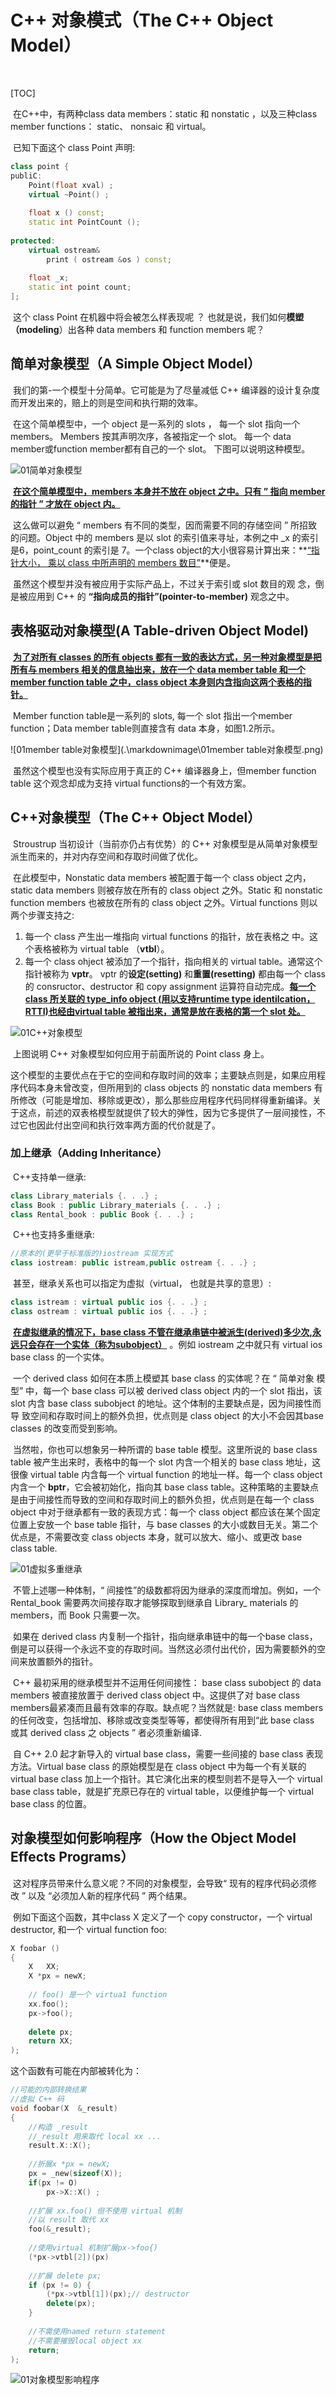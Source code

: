 # C++ 对象模式（The C++ Object Model）

​		

[TOC]

​		在C++中，有两种class data members：static 和 nonstatic ，以及三种class member functions： static、 nonsaic 和 virtual。

​		已知下面这个 class Point 声明:

```c++
class point {
publiC:
	Point(float xval) ;
	virtual ~Point() ;
  
	float x () const;
	static int PointCount ();
  
protected:
	virtual ostream& 
		print ( ostream &os ) const;
  
	float _x;
	static int point count;
];
```

​		这个 class Point 在机器中将会被怎么样表现呢 ？ 也就是说，我们如何**模塑（modeling**）出各种 data members 和 function members 呢？



## 简单对象模型（A Simple Object Model）

​		我们的第-一个模型十分简单。它可能是为了尽量减低 C++ 编译器的设计复杂度而开发出来的，赔上的则是空间和执行期的效率。

​		在这个简单模型中，一个 object 是一系列的 slots ， 每一个 slot 指向一个members。 Members 按其声明次序，各被指定一个 slot。 每一个 data member或function member都有自己的一个 slot。 下图可以说明这种模型。

![01简单对象模型](.\markdownimage\01简单对象模型.png)

​		**<u>在这个简单模型中，members 本身并不放在 object 之中。只有 ” 指向 member 的指针 ” 才放在 object 内。</u>**

​		这么做可以避免 “ members 有不同的类型，因而需要不同的存储空间 ” 所招致的问题。Object 中的 members 是以 slot 的索引值来寻址，本例之中 _x 的索引是6，point_count 的索引是 7。一个class object的大小很容易计算出来：**<u>“指针大小， 乘以 class 中所声明的 members 数目”</u>**便是。

​		虽然这个模型并没有被应用于实际产品上，不过关于索引或 slot 数目的观
念，倒是被应用到 C++ 的 **“指向成员的指针”(pointer-to-member)** 观念之中。



## 表格驱动对象模型(A Table-driven Object Model)

​		**<u>为了对所有 classes 的所有 objects 都有一致的表达方式，另一种对象模型是把所有与 members 相关的信息抽出来，放在一个 data member table 和一个member function table 之中，class object 本身则内含指向这两个表格的指针。</u>**

​		Member function table是一系列的 slots, 每一个 slot 指出一个member function；Data member table则直接含有 data 本身，如图1.2所示。

![01member table对象模型](.\markdownimage\01member table对象模型.png)

​		虽然这个模型也没有实际应用于真正的 C++ 编译器身上，但member function table 这个观念却成为支持 virtual functions的一个有效方案。



## C++对象模型（The C++ Object Model）

​		Stroustrup 当初设计（当前亦仍占有优势）的 C++ 对象模型是从简单对象模型派生而来的，并对内存空间和存取时间做了优化。

​		在此模型中，Nonstatic data members 被配置于每一个 class object 之内，static data members 则被存放在所有的 class object 之外。Static 和 nonstatic function members 也被放在所有的 class object 之外。Virtual functions 则以两个步骤支持之:

1. 每一个 class 产生出一堆指向 virtual functions 的指针，放在表格之
   中。这个表格被称为 virtual table （**vtbl**）。
2. 每一个 class ohject 被添加了一个指针，指向相关的 virtual table。通常这个指针被称为 **vptr**。 vptr 的**设定(setting)** 和**重置(resetting)** 都由每一个 class 的 consructor、destructor 和 copy assignment 运算符自动完成。**<u>每一个 class 所关联的 type_info object (用以支持runtime type identilcation， RTTI)也经由virtual table 被指出来，通常是放在表格的第一个 slot 处。</u>**

![01C++对象模型](.\markdownimage\01C++对象模型.png)

​		上图说明 C++ 对象模型如何应用于前面所说的 Point class 身上。

​		这个模型的主要优点在于它的空间和存取时间的效率；主要缺点则是，如果应用程序代码本身未曾改变，但所用到的 class objects 的 nonstatic data members 有所修改（可能是增加、移除或更改），那么那些应用程序代码同样得重新编译。关于这点，前述的双表格模型就提供了较大的弹性，因为它多提供了一层间接性，不过它也因此付出空间和执行效率两方面的代价就是了。

### 加上继承（Adding Inheritance）

​	C++支持单一继承:

```c++
class Library_materials {. . .} ;
class Book : public Library_materials {. . .} ;
class Rental_book : public Book {. . .} ;
```

​		C++也支持多重继承:

```c++
//原本的(更早于标准版的)iostream 实现方式
class iostream: public istream,public ostream {. . .} ;
```

​		甚至，继承关系也可以指定为虚拟（virtual， 也就是共享的意思）:

```c++
class istream : virtual public ios {. . .} ;
class ostream : virtual public ios {. . .} ;
```

​		**<u>在虚拟继承的情况下，base class 不管在继承串链中被派生(derived)多少次,永远只会存在一个实体（称为subobject）</u>** 。例如 iostream 之中就只有 virtual ios base class 的一个实体。

​		一个 derived class 如何在本质上模塑其 base class 的实体呢？在 “ 简单对象
模型” 中，每一个 base class 可以被 derived class object 内的一个 slot 指出，该
slot 内含 base class subobject 的地址。这个体制的主要缺点是，因为间接性而导
致空间和存取时间上的额外负担，优点则是 class object 的大小不会因其base classes 的改变而受到影响。

​		当然啦，你也可以想象另一种所谓的 base table 模型。这里所说的 base class table 被产生出来时，表格中的每一个 slot 内含一个相关的 base class 地址，这很像 virtual table 内含每一个 virtual function 的地址一样。每一个 class object 内含一个 **bptr**，它会被初始化，指向其 base class table。这种策略的主要缺点是由于间接性而导致的空间和存取时间上的额外负担，优点则是在每一个 class object 中对于继承都有一致的表现方式：每一个 class object 都应该在某个固定位置上安放一个 base table 指针，与 base classes 的大小或数目无关。第二个优点是，不需要改变 class objects 本身，就可以放大、缩小、或更改 base class table.

![01虚拟多重继承](.\markdownimage\01虚拟多重继承.png)

​		不管上述哪一种体制，“ 间接性”的级数都将因为继承的深度而增加。例如，一个 Rental_book 需要两次间接存取才能够探取到继承自 Library_ materials 的members，而 Book 只需要一次。

​		如果在 derived class 内复制一个指针，指向继承串链中的每一个base class，倒是可以获得一个永远不变的存取时间。当然这必须付出代价，因为需要额外的空间来放置额外的指针。

​		C++ 最初采用的继承模型并不运用任何间接性： base class subobject 的 data members 被直接放置于 derived class object 中。这提供了对 base class members最紧凑而且最有效率的存取。缺点呢？当然就是: base class members 的任何改变，包括增加、移除或改变类型等等，都使得所有用到“此 base class 或其 derived class 之 objects ” 者必须重新编译.

​		自 C++ 2.0 起才新导入的 virtual base class，需要一些间接的 base class 表现
方法。Virtual base class 的原始模型是在 class object 中为每一个有关联的 virtual
base class 加上一个指针。其它演化出来的模型则若不是导入一个 virtual base class table，就是扩充原已存在的 virtual table，以便维护每一个 virtual base class 的位置。



## 对象模型如何影响程序（How the Object Model Effects Programs）

​		这对程序员带来什么意义呢？不同的对象模型，会导致“ 现有的程序代码必须修改 ” 以及 “必须加人新的程序代码 ” 两个结果。

​		例如下面这个函数，其中class X 定义了一个 copy constructor，一个 virtual destructor, 和一个 virtual function foo:

```c++
X foobar ()
{
	X	XX;
	X *px = newX;
  
	// foo() 是一个 virtua1 function
	xx.foo();
	px->foo();
  
	delete px;
	return XX;
);
```

这个函数有可能在内部被转化为：

```c++
//可能的内部转换结果
//虚拟 C++ 码
void foobar(X  &_result) 
{
	//构造 _result
	//_result 用来取代 local xx ...
	result.X::X();
  
	//折展x *px = newX;
	px = _new(sizeof(X));
	if(px != O)
		px->X::X() ;
  
	//扩展 xx.foo() 但不使用 virtual 机制
	//以 result 取代 xx
	foo(&_result);
  
	//使用virtual 机制扩展px->foo{)
	(*px->vtbl[2])(pх)
  
	//扩展 delete px;
	if (px != 0) {
		(*px->vtbl[1])(px);// destructor
		delete(pх);
	}
  
	//不需使用named return statement
	//不需要摧毁local object xx
	return;
);
```

![01对象模型影响程序](.\markdownimage\01对象模型影响程序.png)













